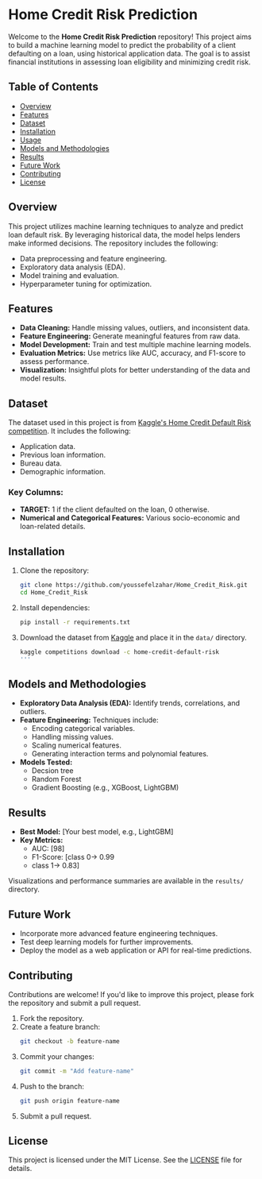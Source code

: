 # Home Credit Risk Prediction

Welcome to the **Home Credit Risk Prediction** repository! This project aims to build a machine learning model to predict the probability of a client defaulting on a loan, using historical application data. The goal is to assist financial institutions in assessing loan eligibility and minimizing credit risk.

## Table of Contents
- [Overview](#overview)
- [Features](#features)
- [Dataset](#dataset)
- [Installation](#installation)
- [Usage](#usage)
- [Models and Methodologies](#models-and-methodologies)
- [Results](#results)
- [Future Work](#future-work)
- [Contributing](#contributing)
- [License](#license)

## Overview
This project utilizes machine learning techniques to analyze and predict loan default risk. By leveraging historical data, the model helps lenders make informed decisions. The repository includes the following:
- Data preprocessing and feature engineering.
- Exploratory data analysis (EDA).
- Model training and evaluation.
- Hyperparameter tuning for optimization.

## Features
- **Data Cleaning:** Handle missing values, outliers, and inconsistent data.
- **Feature Engineering:** Generate meaningful features from raw data.
- **Model Development:** Train and test multiple machine learning models.
- **Evaluation Metrics:** Use metrics like AUC, accuracy, and F1-score to assess performance.
- **Visualization:** Insightful plots for better understanding of the data and model results.

## Dataset
The dataset used in this project is from [Kaggle's Home Credit Default Risk competition](https://www.kaggle.com/competitions/home-credit-default-risk/data). It includes the following:
- Application data.
- Previous loan information.
- Bureau data.
- Demographic information.

### Key Columns:
- **TARGET:** 1 if the client defaulted on the loan, 0 otherwise.
- **Numerical and Categorical Features:** Various socio-economic and loan-related details.

## Installation

1. Clone the repository:
   ```bash
   git clone https://github.com/youssefelzahar/Home_Credit_Risk.git
   cd Home_Credit_Risk
   ```

2. Install dependencies:
   ```bash
   pip install -r requirements.txt
   ```

3. Download the dataset from [Kaggle](https://www.kaggle.com/competitions/home-credit-default-risk/data) and place it in the `data/` directory.
   ```bash
   kaggle competitions download -c home-credit-default-risk
   '''

## Models and Methodologies
- **Exploratory Data Analysis (EDA):** Identify trends, correlations, and outliers.
- **Feature Engineering:** Techniques include:
  - Encoding categorical variables.
  - Handling missing values.
  - Scaling numerical features.
  - Generating interaction terms and polynomial features.
- **Models Tested:**
  - Decsion tree
  - Random Forest
  - Gradient Boosting (e.g., XGBoost, LightGBM)
    

## Results
- **Best Model:** [Your best model, e.g., LightGBM]
- **Key Metrics:**
  - AUC: [98]
  - F1-Score: [class 0-> 0.99
  - class 1-> 0.83]

Visualizations and performance summaries are available in the `results/` directory.

## Future Work
- Incorporate more advanced feature engineering techniques.
- Test deep learning models for further improvements.
- Deploy the model as a web application or API for real-time predictions.

## Contributing
Contributions are welcome! If you'd like to improve this project, please fork the repository and submit a pull request.

1. Fork the repository.
2. Create a feature branch:
   ```bash
   git checkout -b feature-name
   ```
3. Commit your changes:
   ```bash
   git commit -m "Add feature-name"
   ```
4. Push to the branch:
   ```bash
   git push origin feature-name
   ```
5. Submit a pull request.

## License
This project is licensed under the MIT License. See the [LICENSE](LICENSE) file for details.

